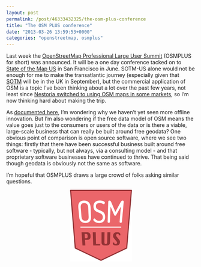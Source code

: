 ```yaml
---
layout: post
permalink: /post/46333432325/the-osm-plus-conference
title: "The OSM PLUS conference"
date: "2013-03-26 13:59:53+0000"
categories: "openstreetmap, osmplus"
---
```

Last week the <a href="http://osmplus.co/">OpenStreetMap Professional Large User Summit</a> (OSMPLUS for short) was announced. It will be a one day conference tacked on to <a href="http://stateofthemap.us/">State of the Map US</a> in San Francisco in June. SOTM-US alone would not be enough for me to make the transatlantic journey (especially given that <a href="http://www.stateofthemap.org/">SOTM</a> will be in the UK in September), but the commercial application of OSM is a topic I&rsquo;ve been thinking about a lot over the past few years, not least since <a href="http://blog.nestoria.co.uk/post/43883369968/why-and-how-weve-switched-away-from-google-ma">Nestoria switched to using OSM maps in some markets</a>, so I&rsquo;m now thinking hard about making the trip.


As <a href="http://freyfogle.tumblr.com/post/43256711297/where-is-the-openstreetmap-offline-innovation">documented here</a>, I&rsquo;m wondering why we haven&rsquo;t yet seen more offline innovation. But I&rsquo;m also wondering if the free data model of OSM means the value goes just to the consumers or users of the data or is there a viable, large-scale business that can really be built around free geodata? One obvious point of comparison is open source software, where we see two things: firstly that there have been successful business built around free software - typically, but not always, via a consulting model - and that proprietary software businesses have continued to thrive. That being said though geodata is obviously not the same as software.  


I&rsquo;m hopeful that OSMPLUS draws a large crowd of folks asking similar questions. 


<a href="http://osmplus.co/"><center><img src="/img/blog/mk9qpoVpD01qz4rgp.png"/></center></a>
